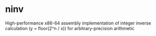 # ninv
High-performance x86-64 assembly implementation of integer inverse calculation (y = floor(2^n / x)) for arbitrary-precision arithmetic

